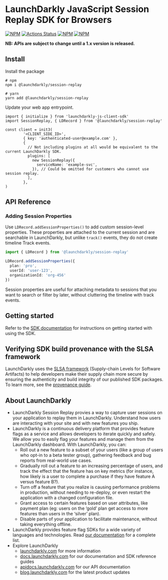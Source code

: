 # LaunchDarkly JavaScript Session Replay SDK for Browsers

[![NPM][o11y-sdk-npm-badge]][o11y-sdk-npm-link]
[![Actions Status][o11y-sdk-ci-badge]][o11y-sdk-ci]
[![NPM][o11y-sdk-dm-badge]][o11y-sdk-npm-link]
[![NPM][o11y-sdk-dt-badge]][o11y-sdk-npm-link]

**NB: APIs are subject to change until a 1.x version is released.**

## Install

Install the package
```shell
# npm
npm i @launchdarkly/session-replay

# yarn
yarn add @launchdarkly/session-replay
```

Update your web app entrypoint.
```tsx
import { initialize } from 'launchdarkly-js-client-sdk'
import SessionReplay, { LDRecord } from '@launchdarkly/session-replay'

const client = init3(
        '<CLIENT_SIDE_ID>',
        { key: 'authenticated-user@example.com' },
        {
          // Not including plugins at all would be equivalent to the current LaunchDarkly SDK.
          plugins: [
            new SessionReplay({
              serviceName: 'example-svc',
            }), // Could be omitted for customers who cannot use session replay.
          ],
        },
)

```

## API Reference

### Adding Session Properties

Use `LDRecord.addSessionProperties()` to add custom session-level properties. These properties are attached to the current session and are searchable in LaunchDarkly, but unlike `track()` events, they do not create timeline Track events.

```typescript
import { LDRecord } from '@launchdarkly/session-replay'

LDRecord.addSessionProperties({
  plan: 'pro',
  userId: 'user-123',
  organizationId: 'org-456'
})
```

Session properties are useful for attaching metadata to sessions that you want to search or filter by later, without cluttering the timeline with track events.

## Getting started

Refer to the [SDK documentation](https://docs.launchdarkly.com/sdk/client-side/javascript#getting-started) for instructions on getting started with using the SDK.

## Verifying SDK build provenance with the SLSA framework

LaunchDarkly uses the [SLSA framework](https://slsa.dev/spec/v1.0/about) (Supply-chain Levels for Software Artifacts) to help developers make their supply chain more secure by ensuring the authenticity and build integrity of our published SDK packages. To learn more, see the [provenance guide](PROVENANCE.md).

## About LaunchDarkly

- LaunchDarkly Session Replay provies a way to capture user sessions on your application to replay them in LaunchDarkly. Understand how users are interacting with your site and with new features you ship.
- LaunchDarkly is a continuous delivery platform that provides feature flags as a service and allows developers to iterate quickly and safely. We allow you to easily flag your features and manage them from the LaunchDarkly dashboard. With LaunchDarkly, you can:
    - Roll out a new feature to a subset of your users (like a group of users who opt-in to a beta tester group), gathering feedback and bug reports from real-world use cases.
    - Gradually roll out a feature to an increasing percentage of users, and track the effect that the feature has on key metrics (for instance, how likely is a user to complete a purchase if they have feature A versus feature B?).
    - Turn off a feature that you realize is causing performance problems in production, without needing to re-deploy, or even restart the application with a changed configuration file.
    - Grant access to certain features based on user attributes, like payment plan (eg: users on the ‘gold’ plan get access to more features than users in the ‘silver’ plan).
    - Disable parts of your application to facilitate maintenance, without taking everything offline.
- LaunchDarkly provides feature flag SDKs for a wide variety of languages and technologies. Read [our documentation](https://docs.launchdarkly.com/sdk) for a complete list.
- Explore LaunchDarkly
    - [launchdarkly.com](https://www.launchdarkly.com/ 'LaunchDarkly Main Website') for more information
    - [docs.launchdarkly.com](https://docs.launchdarkly.com/ 'LaunchDarkly Documentation') for our documentation and SDK reference guides
    - [apidocs.launchdarkly.com](https://apidocs.launchdarkly.com/ 'LaunchDarkly API Documentation') for our API documentation
    - [blog.launchdarkly.com](https://blog.launchdarkly.com/ 'LaunchDarkly Blog Documentation') for the latest product updates

[o11y-sdk-ci-badge]: https://github.com/launchdarkly/observability-sdk/actions/workflows/turbo.yml/badge.svg
[o11y-sdk-ci]: https://github.com/launchdarkly/observability-sdk/actions/workflows/turbo.yml
[o11y-sdk-npm-badge]: https://img.shields.io/npm/v/@launchdarkly/session-replay.svg?style=flat-square
[o11y-sdk-npm-link]: https://www.npmjs.com/package/@launchdarkly/session-replay
[o11y-sdk-dm-badge]: https://img.shields.io/npm/dm/@launchdarkly/session-replay.svg?style=flat-square
[o11y-sdk-dt-badge]: https://img.shields.io/npm/dt/@launchdarkly/session-replay.svg?style=flat-square

